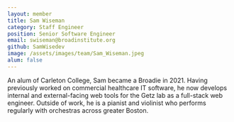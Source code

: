 ```yaml
---
layout: member
title: Sam Wiseman
category: Staff Engineer
position: Senior Software Engineer
email: swiseman@broadinstitute.org
github: SamWisedev
image: /assets/images/team/Sam_Wiseman.jpeg
alum: false
---
```

An alum of Carleton College, Sam became a Broadie in 2021. Having
previously worked on commercial healthcare IT software, he now
develops internal and external-facing web tools for the Getz lab as
a full-stack web engineer. Outside of work, he is a pianist and violinist
who performs regularly with orchestras across greater Boston.
